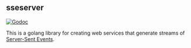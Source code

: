 sseserver
---------

[![Godoc](https://godoc.org/bitbucket.org/advbet/sseserver?status.svg)](https://godoc.org/bitbucket.org/advbet/sseserver)

This is a golang library for creating web services that generate streams of
[Server-Sent Events](https://www.w3.org/TR/eventsource/ "SSE").
